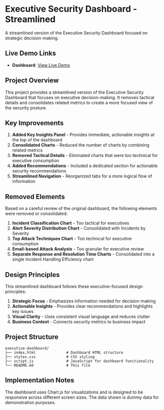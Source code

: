 # Executive Security Dashboard - Streamlined

A streamlined version of the Executive Security Dashboard focused on strategic decision-making.

## Live Demo Links

- **Dashboard**: [View Live Demo](https://trymhaak.github.io/executive-dashboard/)

## Project Overview

This project provides a streamlined version of the Executive Security Dashboard that focuses on executive decision-making. It removes tactical details and consolidates related metrics to create a more focused view of the security posture.

## Key Improvements

1. **Added Key Insights Panel** - Provides immediate, actionable insights at the top of the dashboard
2. **Consolidated Charts** - Reduced the number of charts by combining related metrics
3. **Removed Tactical Details** - Eliminated charts that were too technical for executive consumption
4. **Added Recommendations** - Included a dedicated section for actionable security recommendations
5. **Streamlined Navigation** - Reorganized tabs for a more logical flow of information

## Removed Elements

Based on a careful review of the original dashboard, the following elements were removed or consolidated:

1. **Incident Classification Chart** - Too tactical for executives
2. **Alert Severity Distribution Chart** - Consolidated with Incidents by Severity
3. **Top Attack Techniques Chart** - Too technical for executive consumption
4. **Email-based Attack Analysis** - Too granular for executive review
5. **Separate Response and Resolution Time Charts** - Consolidated into a single Incident Handling Efficiency chart

## Design Principles

This streamlined dashboard follows these executive-focused design principles:

1. **Strategic Focus** - Emphasizes information needed for decision-making
2. **Actionable Insights** - Provides clear recommendations and highlights key issues
3. **Visual Clarity** - Uses consistent visual language and reduces clutter
4. **Business Context** - Connects security metrics to business impact

## Project Structure

```
executive-dashboard/
├── index.html              # Dashboard HTML structure
├── styles.css              # CSS styling
├── script.js               # JavaScript for dashboard functionality
└── README.md               # This file
```

## Implementation Notes

The dashboard uses Chart.js for visualizations and is designed to be responsive across different screen sizes. The data shown is dummy data for demonstration purposes.
